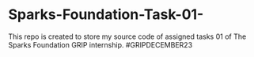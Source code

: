 # Sparks-Foundation-Task-01-
This repo is created to store my source code of assigned tasks 01 of The Sparks Foundation GRIP internship. #GRIPDECEMBER23 
